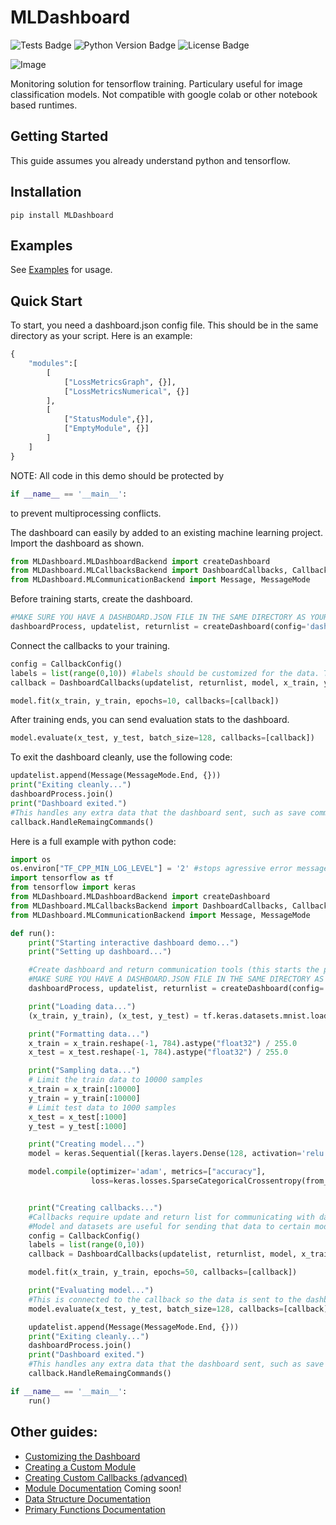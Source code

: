 # MLDashboard

![Tests Badge](https://github.com/RobertJN64/MLDashboard/actions/workflows/tests.yml/badge.svg)
![Python Version Badge](https://img.shields.io/pypi/pyversions/MLDashboard)
![License Badge](https://img.shields.io/github/license/RobertJN64/MLDashboard)

![Image](image.png)

Monitoring solution for tensorflow training. Particulary useful for
image classification models. Not compatible with google colab or other 
notebook based runtimes.

## Getting Started

This guide assumes you already understand python and tensorflow.

## Installation
```
pip install MLDashboard
```

## Examples

See [Examples](MLDashboard/Examples) for usage.

## Quick Start
To start, you need a dashboard.json config file. This should be in the same directory as your script.
Here is an example:
```python
{
    "modules":[
        [
            ["LossMetricsGraph", {}],
            ["LossMetricsNumerical", {}]
        ],
        [
            ["StatusModule",{}],
            ["EmptyModule", {}]
        ]
    ]
}
```


NOTE: All code in this demo should be protected by
```python
if __name__ == '__main__':
```
to prevent multiprocessing conflicts.

The dashboard can easily by added to an existing machine learning project.
Import the dashboard as shown.

```python
from MLDashboard.MLDashboardBackend import createDashboard
from MLDashboard.MLCallbacksBackend import DashboardCallbacks, CallbackConfig
from MLDashboard.MLCommunicationBackend import Message, MessageMode
```

Before training starts, create the dashboard.
```python
#MAKE SURE YOU HAVE A DASHBOARD.JSON FILE IN THE SAME DIRECTORY AS YOUR SCRIPT
dashboardProcess, updatelist, returnlist = createDashboard(config='dashboard.json')
```

Connect the callbacks to your training.
```python
config = CallbackConfig()
labels = list(range(0,10)) #labels should be customized for the data. This is for mnist number recognition
callback = DashboardCallbacks(updatelist, returnlist, model, x_train, y_train, x_test, y_test, labels, config)

model.fit(x_train, y_train, epochs=10, callbacks=[callback])
```

After training ends, you can send evaluation stats to the dashboard.
```python
model.evaluate(x_test, y_test, batch_size=128, callbacks=[callback])
```

To exit the dashboard cleanly, use the following code:
```python
updatelist.append(Message(MessageMode.End, {}))
print("Exiting cleanly...")
dashboardProcess.join()
print("Dashboard exited.")
#This handles any extra data that the dashboard sent, such as save commands
callback.HandleRemaingCommands()
```

Here is a full example with python code:
```python
import os
os.environ["TF_CPP_MIN_LOG_LEVEL"] = '2' #stops agressive error message printing
import tensorflow as tf
from tensorflow import keras
from MLDashboard.MLDashboardBackend import createDashboard
from MLDashboard.MLCallbacksBackend import DashboardCallbacks, CallbackConfig
from MLDashboard.MLCommunicationBackend import Message, MessageMode

def run():
    print("Starting interactive dashboard demo...")
    print("Setting up dashboard...")

    #Create dashboard and return communication tools (this starts the process)
    #MAKE SURE YOU HAVE A DASHBOARD.JSON FILE IN THE SAME DIRECTORY AS YOUR SCRIPT
    dashboardProcess, updatelist, returnlist = createDashboard(config='dashboard.json')

    print("Loading data...")
    (x_train, y_train), (x_test, y_test) = tf.keras.datasets.mnist.load_data()

    print("Formatting data...")
    x_train = x_train.reshape(-1, 784).astype("float32") / 255.0
    x_test = x_test.reshape(-1, 784).astype("float32") / 255.0

    print("Sampling data...")
    # Limit the train data to 10000 samples
    x_train = x_train[:10000]
    y_train = y_train[:10000]
    # Limit test data to 1000 samples
    x_test = x_test[:1000]
    y_test = y_test[:1000]

    print("Creating model...")
    model = keras.Sequential([keras.layers.Dense(128, activation='relu'), keras.layers.Dense(10)])

    model.compile(optimizer='adam', metrics=["accuracy"], 
                  loss=keras.losses.SparseCategoricalCrossentropy(from_logits=True))


    print("Creating callbacks...")
    #Callbacks require update and return list for communicating with dashboard
    #Model and datasets are useful for sending that data to certain modules
    config = CallbackConfig()
    labels = list(range(0,10))
    callback = DashboardCallbacks(updatelist, returnlist, model, x_train, y_train, x_test, y_test, labels, config)

    model.fit(x_train, y_train, epochs=50, callbacks=[callback])

    print("Evaluating model...")
    #This is connected to the callback so the data is sent to the dashboard
    model.evaluate(x_test, y_test, batch_size=128, callbacks=[callback])

    updatelist.append(Message(MessageMode.End, {}))
    print("Exiting cleanly...")
    dashboardProcess.join()
    print("Dashboard exited.")
    #This handles any extra data that the dashboard sent, such as save commands
    callback.HandleRemaingCommands()

if __name__ == '__main__':
    run()
```

## Other guides:
 - [Customizing the Dashboard](MLDashboard/Guides/Customization.md)
 - [Creating a Custom Module](MLDashboard/Guides/CustomModules.md)
 - [Creating Custom Callbacks (advanced)](MLDashboard/Guides/CustomCallbacks.md)
 - [Module Documentation](MLDashboard/Guides/Modules.md) Coming soon!
 - [Data Structure Documentation](MLDashboard/Guides/DataStructures.md)
 - [Primary Functions Documentation](MLDashboard/Guides/Functions.md)